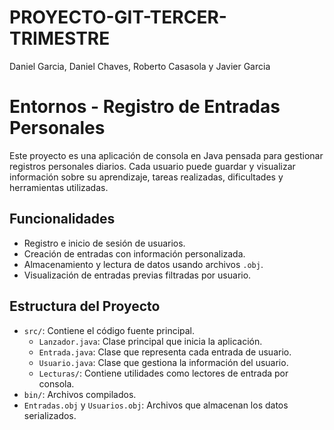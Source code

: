 # PROYECTO-GIT-TERCER-TRIMESTRE
Daniel Garcia, Daniel Chaves, Roberto Casasola y Javier Garcia


# Entornos - Registro de Entradas Personales

Este proyecto es una aplicación de consola en Java pensada para gestionar registros personales diarios. Cada usuario puede guardar y visualizar información sobre su aprendizaje, tareas realizadas, dificultades y herramientas utilizadas.

## Funcionalidades

- Registro e inicio de sesión de usuarios.
- Creación de entradas con información personalizada.
- Almacenamiento y lectura de datos usando archivos `.obj`.
- Visualización de entradas previas filtradas por usuario.

## Estructura del Proyecto

- `src/`: Contiene el código fuente principal.
  - `Lanzador.java`: Clase principal que inicia la aplicación.
  - `Entrada.java`: Clase que representa cada entrada de usuario.
  - `Usuario.java`: Clase que gestiona la información del usuario.
  - `Lecturas/`: Contiene utilidades como lectores de entrada por consola.
- `bin/`: Archivos compilados.
- `Entradas.obj` y `Usuarios.obj`: Archivos que almacenan los datos serializados.